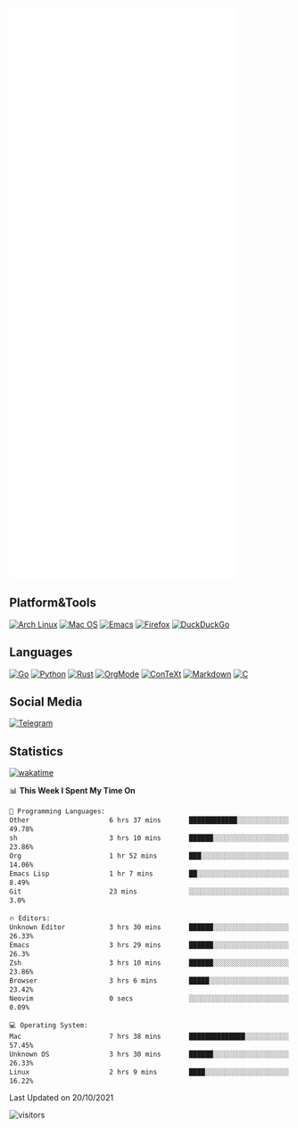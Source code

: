 ![Metrics](https://github.com/SteamedFish/SteamedFish/blob/master/github-metrics.svg)

## Platform&Tools

[![Arch Linux](https://img.shields.io/badge/ArchLinux-1793D1?logo=arch-linux&logoColor=fff&style=flat-square)](https://archlinux.org/)
[![Mac OS](https://img.shields.io/badge/MacOS-000000?style=flat-square&logo=macos&logoColor=F0F0F0)](https://www.apple.com/macos/)
[![Emacs](https://img.shields.io/badge/Emacs-%237F5AB6.svg?&style=flat-square&logo=gnu-emacs&logoColor=white)](https://www.gnu.org/software/emacs/)
[![Firefox](https://img.shields.io/badge/Firefox-FF7139?style=flat-square&logo=Firefox-Browser&logoColor=white)](https://firefox.com/)
[![DuckDuckGo](https://img.shields.io/badge/DuckDuckGo-DE5833?style=flat-square&logo=DuckDuckGo&logoColor=white)](https://duckduckgo.com/)

## Languages

[![Go](https://img.shields.io/badge/Golang-%2300ADD8.svg?style=flat-square&logo=go&logoColor=white)](https://golang.org/)
[![Python](https://img.shields.io/badge/Python-3670A0?style=flat-square&logo=python&logoColor=ffdd54)](https://www.python.org/)
[![Rust](https://img.shields.io/badge/Rust-%23000000.svg?style=flat-square&logo=rust&logoColor=white)](https://www.rust-lang.org/)
[![OrgMode](https://img.shields.io/badge/OrgMode-%23000000.svg?style=flat-square&logo=org&logoColor=white)](https://orgmode.org/)
[![ConTeXt](https://img.shields.io/badge/ConTeXt-%23008080.svg?style=flat-square&logo=latex&logoColor=white)](https://contextgarden.net/)
[![Markdown](https://img.shields.io/badge/MarkDown-%23000000.svg?style=flat-square&logo=markdown&logoColor=white)](https://daringfireball.net/projects/markdown/)
[![C](https://img.shields.io/badge/C-%2300599C.svg?style=flat-square&logo=c&logoColor=white)](https://www.iso.org/standard/74528.html)

## Social Media

[![Telegram](https://img.shields.io/badge/SteamedFish-2CA5E0?style=social&logo=telegram&logoColor=white)](https://t.me/SteamedFish)

## Statistics
[![wakatime](https://wakatime.com/badge/user/168280d6-fcf2-4b4f-ad3a-dc4612f35b38.svg)](https://wakatime.com/@168280d6-fcf2-4b4f-ad3a-dc4612f35b38)

<!--START_SECTION:waka-->
📊 **This Week I Spent My Time On** 

```text
💬 Programming Languages: 
Other                    6 hrs 37 mins       ████████████░░░░░░░░░░░░░   49.78% 
sh                       3 hrs 10 mins       ██████░░░░░░░░░░░░░░░░░░░   23.86% 
Org                      1 hr 52 mins        ███░░░░░░░░░░░░░░░░░░░░░░   14.06% 
Emacs Lisp               1 hr 7 mins         ██░░░░░░░░░░░░░░░░░░░░░░░   8.49% 
Git                      23 mins             ░░░░░░░░░░░░░░░░░░░░░░░░░   3.0%

🔥 Editors: 
Unknown Editor           3 hrs 30 mins       ██████░░░░░░░░░░░░░░░░░░░   26.33% 
Emacs                    3 hrs 29 mins       ██████░░░░░░░░░░░░░░░░░░░   26.3% 
Zsh                      3 hrs 10 mins       ██████░░░░░░░░░░░░░░░░░░░   23.86% 
Browser                  3 hrs 6 mins        █████░░░░░░░░░░░░░░░░░░░░   23.42% 
Neovim                   0 secs              ░░░░░░░░░░░░░░░░░░░░░░░░░   0.09%

💻 Operating System: 
Mac                      7 hrs 38 mins       ██████████████░░░░░░░░░░░   57.45% 
Unknown OS               3 hrs 30 mins       ██████░░░░░░░░░░░░░░░░░░░   26.33% 
Linux                    2 hrs 9 mins        ████░░░░░░░░░░░░░░░░░░░░░   16.22%

```


 Last Updated on 20/10/2021
<!--END_SECTION:waka-->

![visitors](https://visitor-badge.laobi.icu/badge?page_id=SteamedFish.SteamedFish)
